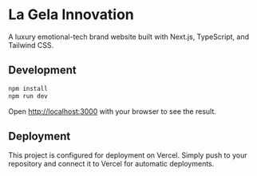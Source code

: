 # La Gela Innovation

A luxury emotional-tech brand website built with Next.js, TypeScript, and Tailwind CSS.

## Development

```bash
npm install
npm run dev
```

Open [http://localhost:3000](http://localhost:3000) with your browser to see the result.

## Deployment

This project is configured for deployment on Vercel. Simply push to your repository and connect it to Vercel for automatic deployments.
